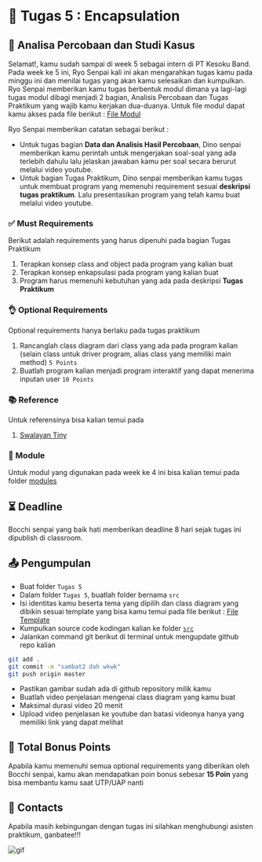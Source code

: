 # 📝 Tugas 5 : Encapsulation

## 💼 Analisa Percobaan dan Studi Kasus

Selamat!, kamu sudah sampai di week 5 sebagai intern di PT Kesoku Band. Pada week ke 5 ini, Ryo Senpai kali ini akan mengarahkan tugas kamu pada minggu ini dan menilai tugas yang akan kamu selesaikan dan kumpulkan. Ryo Senpai memberikan kamu tugas berbentuk modul dimana ya lagi-lagi tugas modul dibagi menjadi 2 bagian, Analisis Percobaan dan Tugas Praktikum yang wajib kamu kerjakan dua-duanya. Untuk file modul dapat kamu akses pada file berikut : [File Modul](./modules/Modul%202%20Bab%204%20Encapsulation.pdf)

Ryo Senpai memberikan catatan sebagai berikut :

- Untuk tugas bagian **Data dan Analisis Hasil Percobaan**, Dino senpai memberikan kamu perintah untuk mengerjakan soal-soal yang ada terlebih dahulu lalu jelaskan jawaban kamu per soal secara berurut melalui video youtube. 
- Untuk bagian Tugas Praktikum, Dino senpai memberikan kamu tugas untuk membuat program yang memenuhi requirement sesuai **deskripsi tugas praktikum**. Lalu presentasikan program yang telah kamu buat melalui video youtube.

### ✅ Must Requirements
Berikut adalah requirements yang harus dipenuhi pada bagian Tugas Praktikum

1. Terapkan konsep class and object pada program yang kalian buat
2. Terapkan konsep enkapsulasi pada program yang kalian buat
3. Program harus memenuhi kebutuhan yang ada pada deskripsi **Tugas Praktikum**

### 👌 Optional Requirements
Optional requirements hanya berlaku pada tugas praktikum

1. Rancanglah class diagram dari class yang ada pada program kalian (selain class untuk driver program, alias class yang memiliki main method) ```5 Points```
2. Buatlah program kalian menjadi program interaktif yang dapat menerima inputan user ```10 Points```

### 📚 Reference
Untuk referensinya bisa kalian temui pada

1. [Swalayan Tiny](https://github.com/dvnf10cpp/Swalayan-Tiny)

### 📕 Module
Untuk modul yang digunakan pada week ke 4 ini bisa kalian temui pada folder [modules](./modules/)

## ⏳ Deadline

Bocchi senpai yang baik hati memberikan deadline 8 hari sejak tugas ini dipublish di classroom.

## 📤 Pengumpulan

- Buat folder ```Tugas 5```
- Dalam folder ```Tugas 5```, buatlah folder bernama ```src```
- Isi identitas kamu beserta tema yang dipilih dan class diagram yang dibikin sesuai template yang bisa kamu temui pada file berikut : [File Template](./src/README.md)
- Kumpulkan source code kodingan kalian ke folder [```src```](./src/)
- Jalankan command git berikut di terminal untuk mengupdate github repo kalian
```zsh
git add . 
git commit -m "sambat2 dah wkwk"
git push origin master
```
- Pastikan gambar sudah ada di github repository milik kamu
- Buatlah video penjelasan mengenai class diagram yang kamu buat
- Maksimal durasi video 20 menit
- Upload video penjelasan ke youtube dan batasi videonya hanya yang memiliki link yang dapat melihat

## 💯 Total Bonus Points
Apabila kamu memenuhi semua optional requirements yang diberikan oleh Bocchi senpai, kamu akan mendapatkan poin bonus sebesar **15 Poin** yang bisa membantu kamu saat UTP/UAP nanti

## 👥 Contacts

Apabila masih kebingungan dengan tugas ini silahkan menghubungi asisten praktikum, ganbatee!!!

![gif](https://media1.tenor.com/m/E9omRGF7x0AAAAAC/hitori-gotou-bocchi-rock.gif)